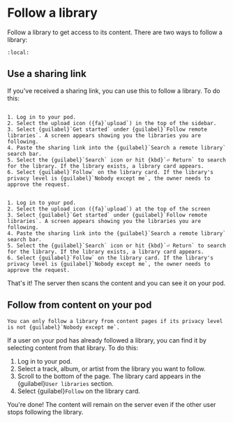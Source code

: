 # Follow a library

Follow a library to get access to its content. There are two ways to follow a library:

```{contents}
:local:
```

## Use a sharing link

If you've received a sharing link, you can use this to follow a library. To do this:

```{tabbed} Desktop

1. Log in to your pod.
2. Select the upload icon ({fa}`upload`) in the top of the sidebar.
3. Select {guilabel}`Get started` under {guilabel}`Follow remote libraries`. A screen appears showing you the libraries you are following.
4. Paste the sharing link into the {guilabel}`Search a remote library` search bar.
5. Select the {guilabel}`Search` icon or hit {kbd}`⏎ Return` to search for the library. If the library exists, a library card appears.
6. Select {guilabel}`Follow` on the library card. If the library's privacy level is {guilabel}`Nobody except me`, the owner needs to approve the request.

```

```{tabbed} Mobile

1. Log in to your pod.
2. Select the upload icon ({fa}`upload`) at the top of the screen
3. Select {guilabel}`Get started` under {guilabel}`Follow remote libraries`. A screen appears showing you the libraries you are following.
4. Paste the sharing link into the {guilabel}`Search a remote library` search bar.
5. Select the {guilabel}`Search` icon or hit {kbd}`⏎ Return` to search for the library. If the library exists, a library card appears.
6. Select {guilabel}`Follow` on the library card. If the library's privacy level is {guilabel}`Nobody except me`, the owner needs to approve the request.

```

That's it! The server then scans the content and you can see it on your pod.

## Follow from content on your pod

```{note}
You can only follow a library from content pages if its privacy level is not {guilabel}`Nobody except me`.
```

If a user on your pod has already followed a library, you can find it by selecting content from that library. To do this:

1. Log in to your pod.
2. Select a track, album, or artist from the library you want to follow.
3. Scroll to the bottom of the page. The library card appears in the {guilabel}`User libraries` section.
4. Select {guilabel}`Follow` on the library card.

You're done! The content will remain on the server even if the other user stops following the library.
